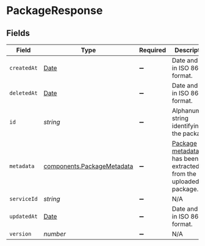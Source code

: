 # PackageResponse


## Fields

| Field                                                                                         | Type                                                                                          | Required                                                                                      | Description                                                                                   | Example                                                                                       |
| --------------------------------------------------------------------------------------------- | --------------------------------------------------------------------------------------------- | --------------------------------------------------------------------------------------------- | --------------------------------------------------------------------------------------------- | --------------------------------------------------------------------------------------------- |
| `createdAt`                                                                                   | [Date](https://developer.mozilla.org/en-US/docs/Web/JavaScript/Reference/Global_Objects/Date) | :heavy_minus_sign:                                                                            | Date and time in ISO 8601 format.                                                             | 2020-04-09 18:14:30 +0000 UTC                                                                 |
| `deletedAt`                                                                                   | [Date](https://developer.mozilla.org/en-US/docs/Web/JavaScript/Reference/Global_Objects/Date) | :heavy_minus_sign:                                                                            | Date and time in ISO 8601 format.                                                             | 2020-04-09 18:14:30 +0000 UTC                                                                 |
| `id`                                                                                          | *string*                                                                                      | :heavy_minus_sign:                                                                            | Alphanumeric string identifying the package.                                                  | 2jejPzXC4GYh189GU3CCA6                                                                        |
| `metadata`                                                                                    | [components.PackageMetadata](../../../sdk/models/components/packagemetadata.md)               | :heavy_minus_sign:                                                                            | [Package metadata](#metadata-model) that has been extracted from the uploaded package.<br/>   |                                                                                               |
| `serviceId`                                                                                   | *string*                                                                                      | :heavy_minus_sign:                                                                            | N/A                                                                                           | SU1Z0isxPaozGVKXdv0eY                                                                         |
| `updatedAt`                                                                                   | [Date](https://developer.mozilla.org/en-US/docs/Web/JavaScript/Reference/Global_Objects/Date) | :heavy_minus_sign:                                                                            | Date and time in ISO 8601 format.                                                             | 2020-04-09 18:14:30 +0000 UTC                                                                 |
| `version`                                                                                     | *number*                                                                                      | :heavy_minus_sign:                                                                            | N/A                                                                                           | 1                                                                                             |
